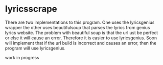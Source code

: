 # lyricsscrape
There are two implementations to this program. One uses the lyricsgenius wrapper the other uses beautifulsoup that parses the lyrics from genius lyrics website.
The problem with beautiful soup is that the url ust be perfect or else it will cause an error. Therefore it is easier to use lyricsgenius. Soon will implement that if the url build is incorrect and causes an error, then the program will use lyricsgenius.

work in progress
